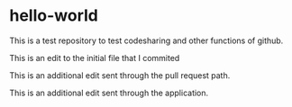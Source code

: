 # hello-world
This is a test repository to test codesharing and other functions of github.


This is an edit to the initial file that I commited

This is an additional edit sent through the pull request path.

This is an additional edit sent through the application.